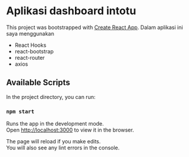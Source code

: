 # Aplikasi dashboard intotu

This project was bootstrapped with [Create React App](https://github.com/facebook/create-react-app).
Dalam aplikasi ini saya menggunakan
- React Hooks
- react-bootstrap
- react-router
- axios

## Available Scripts

In the project directory, you can run:

### `npm start`

Runs the app in the development mode.\
Open [http://localhost:3000](http://localhost:3000) to view it in the browser.

The page will reload if you make edits.\
You will also see any lint errors in the console.
